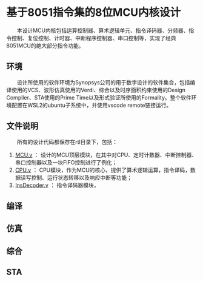 # 基于8051指令集的8位MCU内核设计
&emsp;&emsp;本设计MCU内核包括运算控制器、算术逻辑单元、指令译码器、分频器、指令控制、复位控制、计时器、中断程序控制器、串口控制等，实现了经典8051MCU的绝大部分指令功能。
## 环境
&emsp;&emsp;设计所使用的软件环境为Synopsys公司的用于数字设计的软件集合，包括编译使用的VCS、波形仿真使用的Verdi、综合以及时序面积约束使用的Design Compiler、STA使用的Prime Time以及形式验证所使用的Formality。整个软件环境配置在WSL2的ubuntu子系统中，并使用vscode remote链接运行。
## 文件说明
&emsp;&emsp;所有的设计代码都保存在rtl目录下，包括：

1. [MCU.v](./rtl/MCU.v) ： 设计的MCU顶层模块，在其中对CPU、定时计数器、中断控制器、串口控制器以及一块FIFO控制进行了例化；
2. [CPU.v](./rtl/CPU.v) ： CPU模块，作为MCU的核心，提供了算术逻辑运算，指令译码，数据读写控制、运行状态转移以及响应中断等功能；
3. [InsDecoder.v](./rtl/InsDecoder.v) ： 指令译码器模块，
## 编译
## 仿真
## 综合
## STA